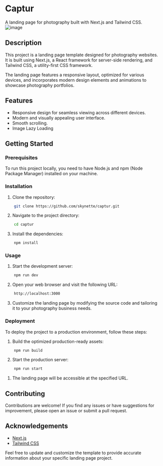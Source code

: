 # Captur
A landing page for photography built with Next.js and Tailwind CSS.
![image](https://github.com/skynette/captur/assets/29153968/4b255436-7168-483b-8dbb-bdcc204617f6)

## Description

This project is a landing page template designed for photography websites. It is built using Next.js, a React framework for server-side rendering, and Tailwind CSS, a utility-first CSS framework.

The landing page features a responsive layout, optimized for various devices, and incorporates modern design elements and animations to showcase photography portfolios.

## Features

-   Responsive design for seamless viewing across different devices.
-   Modern and visually appealing user interface.
-   Smooth scrolling.
-   Image Lazy Loading

## Getting Started

### Prerequisites

To run this project locally, you need to have Node.js and npm (Node Package Manager) installed on your machine.

### Installation

1.  Clone the repository:
```bash
	git clone https://github.com/skynette/captur.git
```
2. Navigate to the project directory:
```bash
	cd captur
```
3. Install the dependencies:
```bash
	npm install
```
### Usage

1.  Start the development server:
```bash
	npm run dev
```
2. Open your web browser and visit the following URL:
```bash
	http://localhost:3000
```
3.  Customize the landing page by modifying the source code and tailoring it to your photography business needs.

### Deployment

To deploy the project to a production environment, follow these steps:

1.  Build the optimized production-ready assets:
```bash
	npm run build
```
2. Start the production server:
```bash
	npm run start
```
1.  The landing page will be accessible at the specified URL.
    

## Contributing

Contributions are welcome! If you find any issues or have suggestions for improvement, please open an issue or submit a pull request.

## Acknowledgements

-   [Next.js](https://nextjs.org/)
-   [Tailwind CSS](https://tailwindcss.com/)

Feel free to update and customize the template to provide accurate information about your specific landing page project.
